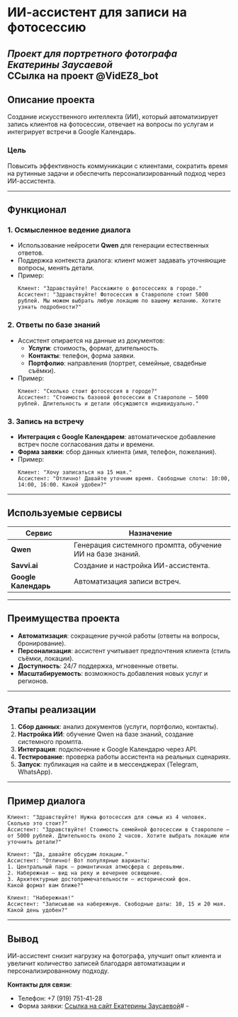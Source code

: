 # ИИ-ассистент для записи на фотосессию  
*Проект для портретного фотографа Екатерины Заусаевой*  
ССылка на проект @VidEZ8_bot
---

## **Описание проекта**  
Создание искусственного интеллекта (ИИ), который автоматизирует запись клиентов на фотосессии, отвечает на вопросы по услугам и интегрирует встречи в Google Календарь.  

### **Цель**  
Повысить эффективность коммуникации с клиентами, сократить время на рутинные задачи и обеспечить персонализированный подход через ИИ-ассистента.  

---

## **Функционал**  

### **1. Осмысленное ведение диалога**  
- Использование нейросети **Qwen** для генерации естественных ответов.  
- Поддержка контекста диалога: клиент может задавать уточняющие вопросы, менять детали.  
- Пример:  
  ```text  
  Клиент: "Здравствуйте! Расскажите о фотосессиях в городе."  
  Ассистент: "Здравствуйте! Фотосессия в Ставрополе стоит 5000 рублей. Мы можем выбрать любую локацию по вашему желанию. Хотите узнать подробности?"  
  ```  

### **2. Ответы по базе знаний**  
- Ассистент опирается на данные из документов:  
  - **Услуги**: стоимость, формат, длительность.  
  - **Контакты**: телефон, форма заявки.  
  - **Портфолио**: направления (портрет, семейные, свадебные съёмки).  
- Пример:  
  ```text  
  Клиент: "Сколько стоит фотосессия в городе?"  
  Ассистент: "Стоимость базовой фотосессии в Ставрополе — 5000 рублей. Длительность и детали обсуждаются индивидуально."  
  ```  

### **3. Запись на встречу**  
- **Интеграция с Google Календарем**: автоматическое добавление встреч после согласования даты и времени.  
- **Форма заявки**: сбор данных клиента (имя, телефон, пожелания).  
- Пример:  
  ```text  
  Клиент: "Хочу записаться на 15 мая."  
  Ассистент: "Отлично! Давайте уточним время. Свободные слоты: 10:00, 14:00, 16:00. Какой удобен?"  
  ```  

---

## **Используемые сервисы**  

| Сервис        | Назначение                              |  
|---------------|-----------------------------------------|  
| **Qwen**      | Генерация системного промпта, обучение ИИ на базе знаний. |  
| **Savvi.ai**  | Создание и настройка ИИ-ассистента.      |  
| **Google Календарь** | Автоматизация записи встреч.         |  

---

## **Преимущества проекта**  
- **Автоматизация**: сокращение ручной работы (ответы на вопросы, бронирование).  
- **Персонализация**: ассистент учитывает предпочтения клиента (стиль съёмки, локации).  
- **Доступность**: 24/7 поддержка, мгновенные ответы.  
- **Масштабируемость**: возможность добавления новых услуг и регионов.  

---

## **Этапы реализации**  
1. **Сбор данных**: анализ документов (услуги, портфолио, контакты).  
2. **Настройка ИИ**: обучение Qwen на базе знаний, создание системного промпта.  
3. **Интеграция**: подключение к Google Календарю через API.  
4. **Тестирование**: проверка работы ассистента на реальных сценариях.  
5. **Запуск**: публикация на сайте и в мессенджерах (Telegram, WhatsApp).  

---

## **Пример диалога**  
```text  
Клиент: "Здравствуйте! Нужна фотосессия для семьи из 4 человек. Сколько это стоит?"  
Ассистент: "Здравствуйте! Стоимость семейной фотосессии в Ставрополе — от 5000 рублей. Длительность около 2 часов. Хотите выбрать локацию или уточнить детали?"  

Клиент: "Да, давайте обсудим локации."  
Ассистент: "Отлично! Вот популярные варианты:  
1. Центральный парк — романтичная атмосфера с деревьями.  
2. Набережная — вид на реку и вечернее освещение.  
3. Архитектурные достопримечательности — исторический фон.  
Какой формат вам ближе?"  

Клиент: "Набережная!"  
Ассистент: "Записываю на набережную. Свободные даты: 10, 15 и 20 мая. Какой день удобен?"  
```  

---

## **Вывод**  
ИИ-ассистент снизит нагрузку на фотографа, улучшит опыт клиента и увеличит количество записей благодаря автоматизации и персонализированному подходу.  

**Контакты для связи**:  
- Телефон: +7 (919) 751-41-28  
- Форма заявки: [Ссылка на сайт Екатерины Заусаевой](#)# -
